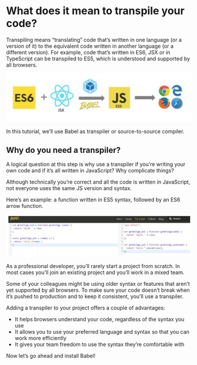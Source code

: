 # What does it mean to transpile your code?

Transpiling means “translating” code that’s written in one language (or a version of it) to the equivalent code written in another language (or a different version).
For example, code that’s written in ES6, JSX or in TypeScript can be transpiled to ES5, which is understood and supported by all browsers.

![transpiling](https://github.com/andreeamaco/js-boilerplate-tutorial/blob/main/chapter3-transpiling/Transpiling%20your%20code.jpg)

In this tutorial, we’ll use Babel as transpiler or source-to-source compiler.

## Why do you need a transpiler?

A logical question at this step is why use a transpiler if you’re writing your own code and if it’s all written in JavaScript? Why complicate things?

Although technically you’re correct and all the code is written in JavaScript, not everyone uses the same JS version and syntax. 

Here’s an example: a function written in ES5 syntax, followed by an ES6 arrow function.

![example-transpiling](https://github.com/andreeamaco/js-boilerplate-tutorial/blob/main/chapter3-transpiling/Transpiling%20your%20code%20(1).jpg)

As a professional developer, you’ll rarely start a project from scratch. In most cases you’ll join an existing project and you’ll work in a mixed team. 

Some of your colleagues might be using older syntax or features that aren’t yet supported by all browsers. To make sure your code doesn’t break when it’s pushed to production and to keep it consistent, you’ll use a transpiler.

Adding a transpiler to your project offers a couple of advantages:

- It helps browsers understand your code, regardless of the syntax you use
- It allows you to use your preferred language and syntax so that you can work more efficiently
- It gives your team freedom to use the syntax they’re comfortable with

Now let’s go ahead and install Babel!




